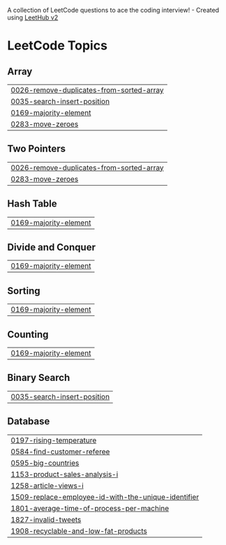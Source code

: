 A collection of LeetCode questions to ace the coding interview! - Created using [LeetHub v2](https://github.com/arunbhardwaj/LeetHub-2.0)
<!---LeetCode Topics Start-->
# LeetCode Topics
## Array
|  |
| ------- |
| [0026-remove-duplicates-from-sorted-array](https://github.com/akshatasanjayjadhav/LeetCode/tree/master/0026-remove-duplicates-from-sorted-array) |
| [0035-search-insert-position](https://github.com/akshatasanjayjadhav/LeetCode/tree/master/0035-search-insert-position) |
| [0169-majority-element](https://github.com/akshatasanjayjadhav/LeetCode/tree/master/0169-majority-element) |
| [0283-move-zeroes](https://github.com/akshatasanjayjadhav/LeetCode/tree/master/0283-move-zeroes) |
## Two Pointers
|  |
| ------- |
| [0026-remove-duplicates-from-sorted-array](https://github.com/akshatasanjayjadhav/LeetCode/tree/master/0026-remove-duplicates-from-sorted-array) |
| [0283-move-zeroes](https://github.com/akshatasanjayjadhav/LeetCode/tree/master/0283-move-zeroes) |
## Hash Table
|  |
| ------- |
| [0169-majority-element](https://github.com/akshatasanjayjadhav/LeetCode/tree/master/0169-majority-element) |
## Divide and Conquer
|  |
| ------- |
| [0169-majority-element](https://github.com/akshatasanjayjadhav/LeetCode/tree/master/0169-majority-element) |
## Sorting
|  |
| ------- |
| [0169-majority-element](https://github.com/akshatasanjayjadhav/LeetCode/tree/master/0169-majority-element) |
## Counting
|  |
| ------- |
| [0169-majority-element](https://github.com/akshatasanjayjadhav/LeetCode/tree/master/0169-majority-element) |
## Binary Search
|  |
| ------- |
| [0035-search-insert-position](https://github.com/akshatasanjayjadhav/LeetCode/tree/master/0035-search-insert-position) |
## Database
|  |
| ------- |
| [0197-rising-temperature](https://github.com/akshatasanjayjadhav/LeetCode/tree/master/0197-rising-temperature) |
| [0584-find-customer-referee](https://github.com/akshatasanjayjadhav/LeetCode/tree/master/0584-find-customer-referee) |
| [0595-big-countries](https://github.com/akshatasanjayjadhav/LeetCode/tree/master/0595-big-countries) |
| [1153-product-sales-analysis-i](https://github.com/akshatasanjayjadhav/LeetCode/tree/master/1153-product-sales-analysis-i) |
| [1258-article-views-i](https://github.com/akshatasanjayjadhav/LeetCode/tree/master/1258-article-views-i) |
| [1509-replace-employee-id-with-the-unique-identifier](https://github.com/akshatasanjayjadhav/LeetCode/tree/master/1509-replace-employee-id-with-the-unique-identifier) |
| [1801-average-time-of-process-per-machine](https://github.com/akshatasanjayjadhav/LeetCode/tree/master/1801-average-time-of-process-per-machine) |
| [1827-invalid-tweets](https://github.com/akshatasanjayjadhav/LeetCode/tree/master/1827-invalid-tweets) |
| [1908-recyclable-and-low-fat-products](https://github.com/akshatasanjayjadhav/LeetCode/tree/master/1908-recyclable-and-low-fat-products) |
<!---LeetCode Topics End-->